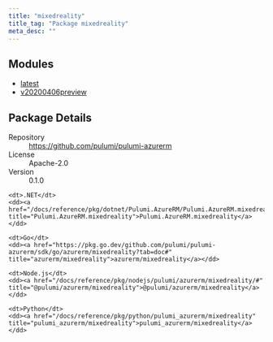 ```yaml
---
title: "mixedreality"
title_tag: "Package mixedreality"
meta_desc: ""
---
```


<!-- WARNING: this file was generated by Pulumi Docs Generator. -->
<!-- Do not edit by hand unless you're certain you know what you are doing! -->



<h2 id="modules">Modules</h2>
<ul class="api">
    <li><a href="latest/" title="latest"><span class="symbol module"></span>latest</a></li>
    <li><a href="v20200406preview/" title="v20200406preview"><span class="symbol module"></span>v20200406preview</a></li>
</ul>

<h2 id="package-details">Package Details</h2>
<dl class="package-details">
	<dt>Repository</dt>
	<dd><a href="https://github.com/pulumi/pulumi-azurerm">https://github.com/pulumi/pulumi-azurerm</a></dd>
	<dt>License</dt>
	<dd>Apache-2.0</dd>
	<dt>Version</dt>
	<dd>0.1.0</dd>
</dl>



<dl class="tabular">

    <dt>.NET</dt>
    <dd><a href="/docs/reference/pkg/dotnet/Pulumi.AzureRM/Pulumi.AzureRM.mixedreality.html" title="Pulumi.AzureRM.mixedreality">Pulumi.AzureRM.mixedreality</a></dd>

    <dt>Go</dt>
    <dd><a href="https://pkg.go.dev/github.com/pulumi/pulumi-azurerm/sdk/go/azurerm/mixedreality?tab=doc#" title="azurerm/mixedreality">azurerm/mixedreality</a></dd>

    <dt>Node.js</dt>
    <dd><a href="/docs/reference/pkg/nodejs/pulumi/azurerm/mixedreality/#" title="@pulumi/azurerm/mixedreality">@pulumi/azurerm/mixedreality</a></dd>

    <dt>Python</dt>
    <dd><a href="/docs/reference/pkg/python/pulumi_azurerm/mixedreality" title="pulumi_azurerm/mixedreality">pulumi_azurerm/mixedreality</a></dd>

</dl>

